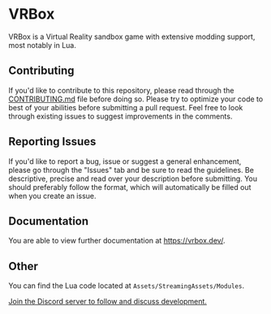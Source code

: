 # VRBox
VRBox is a Virtual Reality sandbox game with extensive modding support, most notably in Lua.

## Contributing
If you'd like to contribute to this repository, please read through the [CONTRIBUTING.md](https://github.com/GlorifiedPig/VRBox/blob/master/CONTRIBUTING.md) file before doing so. Please try to optimize your code to best of your abilities before submitting a pull request. Feel free to look through existing issues to suggest improvements in the comments.

## Reporting Issues
If you'd like to report a bug, issue or suggest a general enhancement, please go through the "Issues" tab and be sure to read the guidelines. Be descriptive, precise and read over your description before submitting. You should preferably follow the format, which will automatically be filled out when you create an issue.

## Documentation
You are able to view further documentation at https://vrbox.dev/.

## Other
You can find the Lua code located at `Assets/StreamingAssets/Modules`.

[Join the Discord server to follow and discuss development.](https://discord.gg/glorifiedstudios)